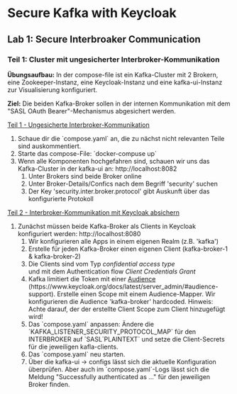 # Secure Kafka with Keycloak

## Lab 1: Secure Interbroaker Communication

### Teil 1: Cluster mit ungesicherter Interbroker-Kommunikation

**Übungsaufbau:** In der compose-file ist ein Kafka-Cluster mit 2 Brokern, eine Zookeeper-Instanz, eine Keycloak-Instanz und eine kafka-ui-Instanz zur Visualisierung konfiguriert. 

**Ziel:** Die beiden Kafka-Broker sollen in der internen Kommunikation mit dem "SASL OAuth Bearer"-Mechanismus abgesichert werden. 

<u>Teil 1 - Ungesicherte Interbroker-Kommunikation</u>

<ol>
    <li>Schaue dir die `compose.yaml` an, die zu nächst nicht relevanten Teile sind auskommentiert.</li>
    <li>Starte das compose-File: `docker-compuse up`</li>
    <li>Wenn alle Komponenten hochgefahren sind, schauen wir uns das Kafka-Cluster in der kafka-ui an: http://localhost:8082
        <ol>
            <li>Unter Brokers sind beide Broker online</li>
            <li>Unter Broker-Details/Confics nach dem Begriff 'security' suchen</li>
            <li>Der Key 'security.inter.broker.protocol' gibt Auskunft über das konfigurierte Protokoll</li>
        </ol>
    </li>
</ol>


<u>Teil 2 - Interbroker-Kommunikation mit Keycloak absichern</u>
<ol>
    <li>Zunächst müssen beide Kafka-Broker als Clients in Keycloak konfiguriert werden: http://localhost:8080
        <ol>
            <li>Wir konfigurieren alle Apps in einem eigenen Realm (z.B. 'kafka')</li>
            <li>Erstelle für jeden Kafka-Broker einen eigenen Client (kafka-broker-1 & kafka-broker-2)
            <li>Die Clients sind vom Typ <i>confidential access type</i></li> und mit dem Authentication flow <i>Client Credentials Grant</i>
            <li>Kafka limitiert die Token mit einer <u>Audience</u> (https://www.keycloak.org/docs/latest/server_admin/#audience-support). Erstelle einen Scope mit einem Audience-Mapper. Wir konfigurieren die Audience 'kafka-broker' hardcoded. Hinweis: Achte darauf, der der erstellte Client Scope zum Client hinzugefügt wird!</li>
            <li>Das `compose.yaml` anpassen: Ändere die `KAFKA_LISTENER_SECURITY_PROTOCOL_MAP` für den INTERBROKER auf `SASL`PLAINTEXT` und setze die Client-Secrets für die jeweiligen kafla-clients.</li>
            <li>Das `compose.yaml` neu starten.</li>
            <li>Über die kafka-ui -> configs lässt sich die aktuelle Konfiguration überprüfen. Aber auch im `compose.yaml`-Logs lässt sich die Meldung "Successfully authenticated as ..." für den jeweiligen Broker finden.</li>
        </ol>
    </li>
</ol>


[//]: # (1. Ungesichertes Kafka Cluster)

[//]: # (    1. Inspizieren der docker-compose.yaml)

[//]: # (        1. Zookeeper)

[//]: # (        2. Kafka Cluster mit 2 Brokern)

[//]: # (        3. Kafka-UI für Monitoring)

[//]: # (    2. Hochfahren)

[//]: # (        1. `docker compose up`)

[//]: # (    3. Status der Kafka Broker in Kafka-UI prüfen)

[//]: # (        1. http://localhost:8082)

[//]: # (        2. Broker Detailansicht -> Configs -> TODO)

[//]: # (    4. Docker Compose stoppen)

[//]: # (        1. `docker compose stop`)

[//]: # (2. Keycloak Service konfigurieren)

[//]: # (    1. Einloggen: admin:admin)

[//]: # (    2. Realm erstellen: 'kafka-realm')

[//]: # (    3. Client erstellen: kafka-broker-1)

[//]: # (        1. Client authentication aktivieren)

[//]: # (        1. Service Account Roles aktivieren)

[//]: # (        2. ggf. Direct Access <-- TODO)

[//]: # (        3. Reiter -> Client Scope -> Kafka broker 1 dedicated)

[//]: # (        4. Add Mapper -> by Configuration -> Audience)

[//]: # (            1. Name -> TODO)

[//]: # (            2. Included Client Audience -> None)

[//]: # (            3. Included Custom Audience -> kafka-broker)

[//]: # (3. Kommunikation zwischen Brokern mit Keycloak absichern)

[//]: # (    1. Auskommentierte Zeilen der docker-compose.yaml einkommentieren)

[//]: # (    2. Fehlende Konfigurationen für die Kafka Services kafka1 und kafka2 ergänzen)

[//]: # (       --> TODO Formatierung)

[//]: # (       KAFKA_LISTENER_NAME_INTERBROKER_SASL_ENABLED_MECHANISMS: OAUTHBEARER)

[//]: # (       KAFKA_LISTENER_NAME_INTERBROKER_SASL_OAUTHBEARER_JWKS_ENDPOINT_URL: http://keycloak:8080/realms/kafka-realm/protocol/openid-connect/certs)

[//]: # (       KAFKA_LISTENER_NAME_INTERBROKER_SASL_OAUTHBEARER_EXPECTED_AUDIENCE: kafka-broker)

[//]: # (       KAFKA_LISTENER_NAME_INTERBROKER_SASL_OAUTHBEARER_EXPECTED_ISSUER: http://keycloak:8080/realms/kafka-realm)

[//]: # (       KAFKA_LISTENER_NAME_INTERBROKER_OAUTHBEARER_SASL_LOGIN_CALLBACK_HANDLER_CLASS: org.apache.kafka.common.security.oauthbearer.OAuthBearerLoginCallbackHandler)

[//]: # (       KAFKA_LISTENER_NAME_INTERBROKER_SASL_OAUTHBEARER_TOKEN_ENDPOINT_URL: http://keycloak:8080/realms/kafka-realm/protocol/openid-connect/token)

[//]: # (       KAFKA_LISTENER_NAME_INTERBROKER_OAUTHBEARER_SASL_JAAS_CONFIG: org.apache.kafka.common.security.oauthbearer.OAuthBearerLoginModule required clientId="kafka-broker" clientSecret="0fpvI3td395EQeTzCjg1tLj6Xxtd5m21" scope="profile";)

[//]: # (       KAFKA_LISTENER_NAME_INTERBROKER_OAUTHBEARER_SASL_SERVER_CALLBACK_HANDLER_CLASS: org.apache.kafka.common.security.oauthbearer.OAuthBearerValidatorCallbackHandler)

[//]: # (       KAFKA_SASL_MECHANISM_INTER_BROKER_PROTOCOL: OAUTHBEARER)
